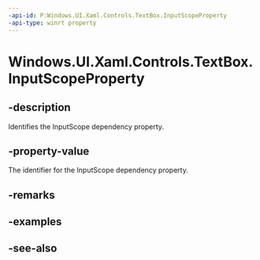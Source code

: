 ```yaml
---
-api-id: P:Windows.UI.Xaml.Controls.TextBox.InputScopeProperty
-api-type: winrt property
---
```


<!-- Property syntax
public Windows.UI.Xaml.DependencyProperty InputScopeProperty { get; }
-->

# Windows.UI.Xaml.Controls.TextBox.InputScopeProperty

## -description
Identifies the InputScope dependency property.



## -property-value
The identifier for the InputScope dependency property.

## -remarks

## -examples

## -see-also
